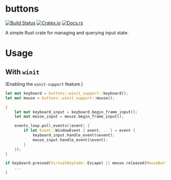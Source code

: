 buttons
===

[![Build Status](https://travis-ci.org/mistodon/buttons.svg?branch=master)](https://travis-ci.org/mistodon/buttons)
[![Crates.io](https://img.shields.io/crates/v/buttons.svg)](https://crates.io/crates/buttons)
[![Docs.rs](https://docs.rs/buttons/badge.svg)](https://docs.rs/buttons/0.2.0/buttons/)

A simple Rust crate for managing and querying input state.

# Usage

## With `winit`

(Enabling the `winit-support` feature.)

```rust
let mut keyboard = buttons::winit_support::keyboard();
let mut mouse = buttons::winit_support::mouse();

{
    let mut keyboard_input = keyboard.begin_frame_input();
    let mut mouse_input = mouse.begin_frame_input();

    events_loop.poll_events(|event| {
        if let Event::WindowEvent { event, .. } = event {
            keyboard_input.handle_event(&event);
            mouse_input.handle_event(&event);
        }
    });
}

if keyboard.pressed(VirtualKeyCode::Escape) || mouse.released(MouseButton::Right) {
    ...
}
```
